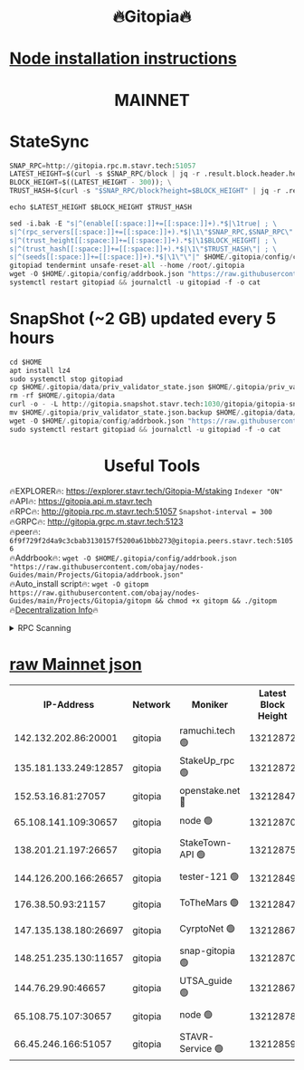 <h1 align="center"> 🔥Gitopia🔥</h1>

[Node installation instructions](https://github.com/obajay/nodes-Guides/tree/main/Projects/Gitopia)
=

<h1 align="center"> MAINNET</h1>

# StateSync
```python
SNAP_RPC=http://gitopia.rpc.m.stavr.tech:51057
LATEST_HEIGHT=$(curl -s $SNAP_RPC/block | jq -r .result.block.header.height); \
BLOCK_HEIGHT=$((LATEST_HEIGHT - 300)); \
TRUST_HASH=$(curl -s "$SNAP_RPC/block?height=$BLOCK_HEIGHT" | jq -r .result.block_id.hash)

echo $LATEST_HEIGHT $BLOCK_HEIGHT $TRUST_HASH

sed -i.bak -E "s|^(enable[[:space:]]+=[[:space:]]+).*$|\1true| ; \
s|^(rpc_servers[[:space:]]+=[[:space:]]+).*$|\1\"$SNAP_RPC,$SNAP_RPC\"| ; \
s|^(trust_height[[:space:]]+=[[:space:]]+).*$|\1$BLOCK_HEIGHT| ; \
s|^(trust_hash[[:space:]]+=[[:space:]]+).*$|\1\"$TRUST_HASH\"| ; \
s|^(seeds[[:space:]]+=[[:space:]]+).*$|\1\"\"|" $HOME/.gitopia/config/config.toml
gitopiad tendermint unsafe-reset-all --home /root/.gitopia
wget -O $HOME/.gitopia/config/addrbook.json "https://raw.githubusercontent.com/obajay/nodes-Guides/main/Projects/Gitopia/addrbook.json"
systemctl restart gitopiad && journalctl -u gitopiad -f -o cat
```
# SnapShot (~2 GB) updated every 5 hours
```python
cd $HOME
apt install lz4
sudo systemctl stop gitopiad
cp $HOME/.gitopia/data/priv_validator_state.json $HOME/.gitopia/priv_validator_state.json.backup
rm -rf $HOME/.gitopia/data
curl -o - -L http://gitopia.snapshot.stavr.tech:1030/gitopia/gitopia-snap.tar.lz4 | lz4 -c -d - | tar -x -C $HOME/.gitopia --strip-components 2
mv $HOME/.gitopia/priv_validator_state.json.backup $HOME/.gitopia/data/priv_validator_state.json
wget -O $HOME/.gitopia/config/addrbook.json "https://raw.githubusercontent.com/obajay/nodes-Guides/main/Projects/Gitopia/addrbook.json"
sudo systemctl restart gitopiad && journalctl -u gitopiad -f -o cat
```
 <h1 align="center"> Useful Tools</h1>

🔥EXPLORER🔥:      https://explorer.stavr.tech/Gitopia-M/staking  `Indexer "ON"` \
🔥API🔥: 			 		 https://gitopia.api.m.stavr.tech \
🔥RPC🔥:           http://gitopia.rpc.m.stavr.tech:51057              `Snapshot-interval = 300` \
🔥GRPC🔥:          http://gitopia.grpc.m.stavr.tech:5123 \
🔥peer🔥:					 `6f9f729f2d4a9c3cbab3130157f5200a61bbb273@gitopia.peers.stavr.tech:51056` \
🔥Addrbook🔥:    ```wget -O $HOME/.gitopia/config/addrbook.json "https://raw.githubusercontent.com/obajay/nodes-Guides/main/Projects/Gitopia/addrbook.json"``` \
🔥Auto_install script🔥: ```wget -O gitopm https://raw.githubusercontent.com/obajay/nodes-Guides/main/Projects/Gitopia/gitopm && chmod +x gitopm && ./gitopm``` \
🔥[Decentralization Info](https://github.com/obajay/StateSync-snapshots/tree/main/Projects/Gitopia/Decentralization)🔥

<details>
<summary>RPC Scanning</summary>

<h2 align="center"> We scan nodes in real time every 4 hours. And we provide the final result of RPC endpoints.
We cannot influence the operation of these nodes in any way. </h2>


```python
If Voting Power is higher than 0 --> then the Node is a validator of the network and may be subject to attack and be a potential threat to the chain.
```
```python
We marked such validators with a red symbol
```

</details>

[raw Mainnet json](https://rpc-check.gitopm.stavr.tech/gitopm/rpc-gitopm-result.json)
=

<table><tr><th>IP-Address</th><th>Network</th><th>Moniker</th><th>Latest Block Height</th><th>Earliest Block Height</th><th>Catching Up</th><th>Tx Index</th><th>Voting Power</th><th>Scan Time</th></tr><tr><td>142.132.202.86:20001</td><td>gitopia</td><td>ramuchi.tech 🟢</td><td>13212872</td><td>6548337</td><td>False</td><td>on</td><td>0</td><td>2024-02-02T21:11:24.705180872UTC</td></tr><tr><td>135.181.133.249:12857</td><td>gitopia</td><td>StakeUp_rpc 🟢</td><td>13212872</td><td>8010001</td><td>False</td><td>on</td><td>0</td><td>2024-02-02T21:11:25.034987733UTC</td></tr><tr><td>152.53.16.81:27057</td><td>gitopia</td><td>openstake.net 🔴</td><td>13212847</td><td>10455001</td><td>False</td><td>off</td><td>33755</td><td>2024-02-02T21:10:44.567370809UTC</td></tr><tr><td>65.108.141.109:30657</td><td>gitopia</td><td>node 🟢</td><td>13212870</td><td>12299845</td><td>False</td><td>on</td><td>0</td><td>2024-02-02T21:11:22.079662219UTC</td></tr><tr><td>138.201.21.197:26657</td><td>gitopia</td><td>StakeTown-API 🟢</td><td>13212875</td><td>12733501</td><td>False</td><td>on</td><td>0</td><td>2024-02-02T21:11:29.449732786UTC</td></tr><tr><td>144.126.200.166:26657</td><td>gitopia</td><td>tester-121 🟢</td><td>13212849</td><td>12832814</td><td>False</td><td>off</td><td>0</td><td>2024-02-02T21:10:49.066613220UTC</td></tr><tr><td>176.38.50.93:21157</td><td>gitopia</td><td>ToTheMars 🟢</td><td>13212847</td><td>12883228</td><td>False</td><td>on</td><td>0</td><td>2024-02-02T21:10:49.614119773UTC</td></tr><tr><td>147.135.138.180:26697</td><td>gitopia</td><td>CyrptoNet 🟢</td><td>13212867</td><td>12883228</td><td>False</td><td>off</td><td>0</td><td>2024-02-02T21:11:17.534962208UTC</td></tr><tr><td>148.251.235.130:11657</td><td>gitopia</td><td>snap-gitopia 🟢</td><td>13212870</td><td>12908001</td><td>False</td><td>on</td><td>0</td><td>2024-02-02T21:11:22.344296821UTC</td></tr><tr><td>144.76.29.90:46657</td><td>gitopia</td><td>UTSA_guide 🟢</td><td>13212867</td><td>13035301</td><td>False</td><td>on</td><td>0</td><td>2024-02-02T21:11:17.167545122UTC</td></tr><tr><td>65.108.75.107:30657</td><td>gitopia</td><td>node 🟢</td><td>13212878</td><td>13189502</td><td>False</td><td>on</td><td>0</td><td>2024-02-02T21:11:35.967980370UTC</td></tr><tr><td>66.45.246.166:51057</td><td>gitopia</td><td>STAVR-Service 🟢</td><td>13212859</td><td>13207501</td><td>False</td><td>on</td><td>0</td><td>2024-02-02T21:11:04.596516187UTC</td></tr></table>
